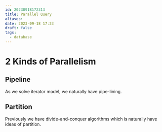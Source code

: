```yaml
---
id: 20230918172313
title: Parallel Query
aliases: 
date: 2023-09-18 17:23
draft: false
tags:
  - database
---
```



# 2 Kinds of Parallelism

## Pipeline

As we solve iterator model, we naturally have pipe-lining.

## Partition

Previously we have divide-and-conquer algorithms which is naturally have ideas of partition. 

